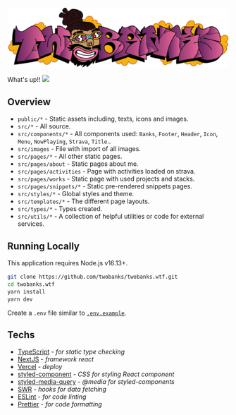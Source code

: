 <p align="center">
  <img src="https://raw.githubusercontent.com/twobanks/twobanks.wtf/603bd22f645b33d0c77f97a438457c845a5a91ed/public/img/twobanks.svg" width="500" alt="twobanks">
</p>


What's up!! <img src="https://raw.githubusercontent.com/kaueMarques/kaueMarques/master/hi.gif" width="30px">

## Overview

- `public/*` - Static assets including, texts, icons and images.
- `src/*` - All source.
- `src/components/*` - All components used: `Banks`, `Footer`, `Header`, `Icon`, `Menu`, `NowPlaying`, `Strava`, `Title`..
- `src/images` - File with import of all images.
- `src/pages/*` - All other static pages.
- `src/pages/about` - Static pages about me.
- `src/pages/activities` - Page with activities loaded on strava.
- `src/pages/works` - Static page with used projects and stacks.
- `src/pages/snippets/*` - Static pre-rendered snippets pages.
- `src/styles/*` - Global styles and theme.
- `src/templates/*` - The different page layouts.
- `src/types/*` - Types created.
- `src/utils/*` - A collection of helpful utilities or code for external services.


## Running Locally

This application requires Node.js v16.13+.

```bash
git clone https://github.com/twobanks/twobanks.wtf.git
cd twobanks.wtf
yarn install
yarn dev
```

Create a `.env` file similar to [`.env.example`](https://github.com/twobanks/twobanks.wtf/blob/VDM/.env.example).


##   Techs

- [TypeScript](https://www.typescriptlang.org/) - *for static type checking*
- [NextJS](https://nextjs.org/) - *framework react*
- [Vercel](https://vercel.com/) - *deploy*
- [styled-component](https://styled-components.com/) - *CSS for styling React component*
- [styled-media-query](https://github.com/morajabi/styled-media-query) - *@media for styled-components*
- [SWR](https://swr.vercel.app/) - *hooks for data fetching*
- [ESLint](https://eslint.org/) - *for code linting*
- [Prettier](https://prettier.io/) - *for code formatting*
